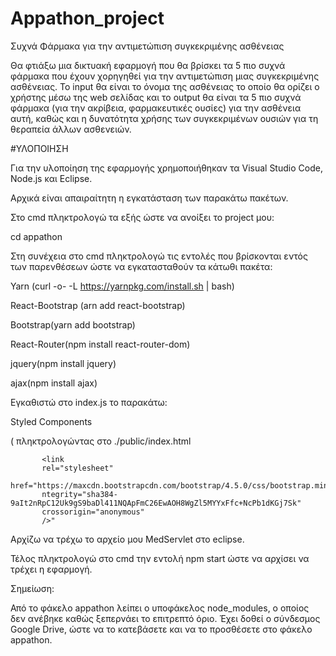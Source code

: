 # Appathon_project

Συχνά Φάρμακα για την αντιμετώπιση συγκεκριμένης ασθένειας


Θα φτιάξω μια δικτυακή εφαρμογή που θα βρίσκει τα 5 πιο συχνά φάρμακα που έχουν χορηγηθεί
για την αντιμετώπιση μιας συγκεκριμένης ασθένειας. Το input θα είναι το όνομα της ασθένειας 
το οποίο θα ορίζει ο χρήστης μέσω της web σελίδας και το output θα είναι τα 5 πιο συχνά φάρμακα 
(για την ακρίβεια, φαρμακευτικές ουσίες) για την ασθένεια αυτή, καθώς και η δυνατότητα χρήσης 
των συγκεκριμένων ουσιών για τη θεραπεία άλλων ασθενειών. 

#ΥΛΟΠΟΙΗΣΗ


 Για την υλοποίηση της εφαρμογής χρημοποιήθηκαν τα Visual Studio Code, Node.js και Eclipse.


 Αρχικά είναι απαιραίτητη η εγκατάσταση των παρακάτω πακέτων.



 Στο cmd πληκτρολογώ τα εξής ώστε να ανοίξει το project μου:



 cd appathon
 
 
Στη συνέχεια στο cmd πληκτρολογώ τις εντολές που βρίσκονται εντός των παρενθέσεων ώστε να εγκατασταθούν 
τα κάτωθι πακέτα:


Yarn (curl -o- -L https://yarnpkg.com/install.sh | bash)


React-Bootstrap  (arn add react-bootstrap)


Bootstrap(yarn add bootstrap)


React-Router(npm install react-router-dom)


jquery(npm install jquery)
   
   
ajax(npm install ajax)
 

Εγκαθιστώ στο index.js το παρακάτω:


Styled Components


( πληκτρολογώντας στο ./public/index.html

           <link
           rel="stylesheet"
           href="https://maxcdn.bootstrapcdn.com/bootstrap/4.5.0/css/bootstrap.min.css"
           ntegrity="sha384-9aIt2nRpC12Uk9gS9baDl411NQApFmC26EwAOH8WgZl5MYYxFfc+NcPb1dKGj7Sk"
           crossorigin="anonymous"
           />"
   

Αρχίζω να τρέχω το αρχείο μου MedServlet στο eclipse.    


Τέλος πληκτρολογώ στο cmd την εντολή npm start ώστε να αρχίσει να τρέχει η εφαρμογή.


Σημείωση:

Από το φάκελο appathon λείπει ο υποφάκελος node_modules, ο οποίος δεν ανέβηκε καθώς ξεπερνάει
το επιτρεπτό όριο. Έχει δοθεί ο σύνδεσμος Google Drive, ώστε να το κατεβάσετε και να το προσθέσετε στο
φάκελο appathon.

